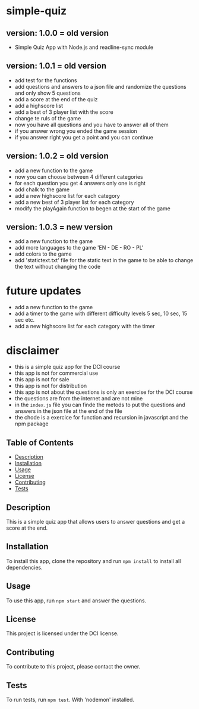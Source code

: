 # simple-quiz
## version: 1.0.0 = old version
- Simple Quiz App with Node.js and readline-sync module
## version: 1.0.1 = old version
- add test for the functions
- add questions and answers to a json file and randomize the questions and only show 5 questions
- add a score at the end of the quiz
- add a highscore list
- add a best of 3 player list with the score
- change te ruls of the game 
- now you have all questions and you have to answer all of them
- if you answer wrong you ended the game session
- if you answer right you get a point and you can continue
## version: 1.0.2 = old version
- add a new function to the game
- now you can choose between 4 different categories
- for each question you get 4 answers only one is right
- add chalk to the game
- add a new highscore list for each category
- add a new best of 3 player list for each category
- modify the playAgain function to begen at the start of the game
## version: 1.0.3 = new version
- add a new function to the game
- add more languages to the game 'EN - DE - RO - PL'
- add colors to the game
- add 'statictext.txt' file for the static text in the game to be able to change the text without changing the code

# future updates
- add a new function to the game
- add a timer to the game with different difficulty levels 5 sec, 10 sec, 15 sec etc.
- add a new highscore list for each category with the timer

# disclaimer
- this is a simple quiz app for the DCI course
- this app is not for commercial use
- this app is not for sale
- this app is not for distribution
- this app is not about the questions is only an exercise for the DCI course 
- the questions are from the internet and are not mine
- in the `index.js` file you can finde the metods to put the questions and answers in the json file at the end of the file
- the chode is a exercice for function and recursion in javascript and the npm package 

## Table of Contents

- [Description](#description)
- [Installation](#installation)
- [Usage](#usage)
- [License](#license)
- [Contributing](#contributing)
- [Tests](#tests)


## Description

This is a simple quiz app that allows users to answer questions and get a score at the end.

## Installation

To install this app, clone the repository and run `npm install` to install all dependencies.

## Usage

To use this app, run `npm start` and answer the questions.

## License

This project is licensed under the DCI license.

## Contributing

To contribute to this project, please contact the owner.

## Tests

To run tests, run `npm test`. 
With 'nodemon' installed.